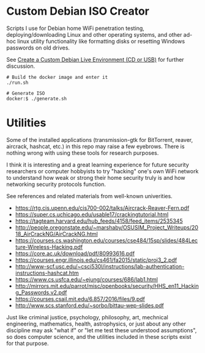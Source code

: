# Custom Debian ISO Creator

Scripts I use for Debian home WiFi penetration testing, deploying/downloading Linux and other operating systems, and other ad-hoc linux utility functionality like formatting disks or resetting Windows passwords on old drives.

See [Create a Custom Debian Live Environment (CD or USB)](https://willhaley.com/blog/custom-debian-live-environment/) for further discussion.

```
# Build the docker image and enter it
./run.sh
```

```
# Generate ISO
docker:$ ./generate.sh
```

# Utilities

Some of the installed applications (transmission-gtk for BitTorrent, reaver, aircrack, hashcat, etc.) in this repo may raise a few eyebrows. There is nothing wrong with using these tools for research purposes.

I think it is interesting and a great learning experience for future security researchers or computer hobbyists to try "hacking" one's own WiFi network to understand how weak or strong their home security truly is and how networking security protocols function.

See references and related materials from well-known univerities.

* https://rtg.cis.upenn.edu/cis700-002/talks/Aircrack-Reaver-Fern.pdf
* https://super.cs.uchicago.edu/usable17/crackingtutorial.html
* https://tagteam.harvard.edu/hub_feeds/4158/feed_items/2535345
* http://people.oregonstate.edu/~marshaby/OSUSIM_Project_Writeups/2018_AirCrackNG/AirCrackNG.html
* https://courses.cs.washington.edu/courses/cse484/15sp/slides/484Lecture-Wireless-Hacking.pdf
* https://core.ac.uk/download/pdf/80993616.pdf
* https://courses.engr.illinois.edu/cs461/fa2015/static/proj3_2.pdf
* http://www-scf.usc.edu/~csci530l/instructions/lab-authentication-instructions-hashcat.htm
* https://www.cs.usfca.edu/~ejung/courses/686/lab1.html
* http://mirrors.mit.edu/parrot/misc/openbooks/security/HHS_en11_Hacking_Passwords.v2.pdf
* https://courses.csail.mit.edu/6.857/2016/files/9.pdf
* http://www.scs.stanford.edu/~sorbo/bittau-wep-slides.pdf

Just like criminal justice, psychology, philosophy, art, mechnical engineering, mathematics, health, astrophysics, or just about any other discipline may ask "what if" or "let me test these understood assumptions", so does computer science, and the utilities included in these scripts exist for that purpose.
